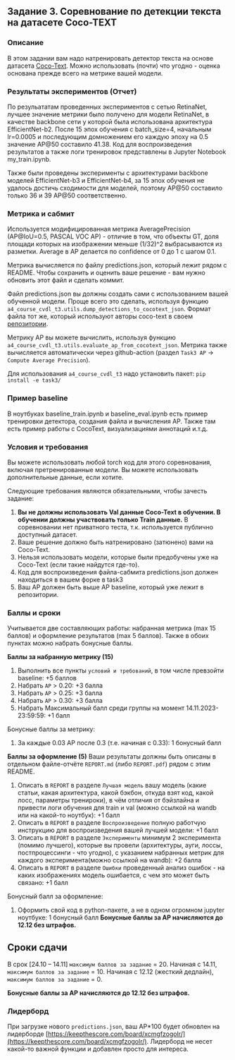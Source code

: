 ## Задание 3. Соревнование по детекции текста на датасете Coco-TEXT

### Описание
В этом задании вам надо натренировать детектор текста на основе датасета [Coco-Text](https://bgshih.github.io/cocotext/). Можно использовать (почти) что угодно - оценка основана прежде всего на метрике вашей модели.

### Результаты экспериментов (Отчет)

По резульататам проведенных экспериментов с сетью RetinaNet, лучшее значение метрики было получено для модели RetinaNet, в качестве backbone сети у которой была использована архитектура EfficientNet-b2. 
После 15 эпох обучения с batch_size=4, начальным lr=0.0005 и последующим домножением его каждую эпоху на 0.5 значение AP@50 составило 41.38. Код для воспроизведения результатов а также логи тренировок представлены в Jupyter Notebook my_train.ipynb.

Также были проведены эксперименты с архитектурами backbone моделей EfficientNet-b3 и EfficientNet-b4, за 15 эпох обучения не удалось достичь сходимости для моделей, поэтому AP@50 составило только 36 и 39 AP@50 соответственно.


### Метрика и сабмит
Используется модифицированная метрика AveragePrecision (AP@IoU=0.5, PASCAL VOC AP) - отличие в том, что объекты GT, доля площади которых на изображении меньше (1/32)^2 выбрасываются из разметки.
Average в AP делается по confidence от 0 до 1 с шагом 0.1.

Метрика вычисляется по файлу predictions.json, который лежит рядом с README. Чтобы сохранить и оценить ваше решение - вам нужно обновить этот файл и сделать коммит.

Файл predictions.json вы должны создать сами с использованием вашей обученной модели. Проще всего это сделать, используя функцию `a4_course_cvdl_t3.utils.dump_detections_to_cocotext_json`. Формат файла тот же, который используют авторы coco-text в своем [репозитории](https://github.com/andreasveit/coco-text).

Метрику AP вы можете вычислить, используя функцию  `a4_course_cvdl_t3.utils.evaluate_ap_from_cocotext_json`. Метрика также вычисляется автоматически через github-action (раздел `Task3 AP` -> `Compute Average Precision`).

Для использования `a4_course_cvdl_t3` надо установить пакет: `pip install -e task3/`

### Пример baseline
В ноутбуках baseline_train.ipynb и baseline_eval.ipynb есть пример тренировки детектора, создания файла и вычисления AP.
Также там есть пример работы с CocoText, визуализациями аннотаций и.т.д.

### Условия и требования
Вы можете использовать любой torch код для этого соревнования, включая претренированные модели.
Вы можете использовать дополнительные данные, если хотите.

Следующие требования являются обязательными, чтобы зачесть задание:
1. **Вы не должны использовать Val данные Coco-Text в обучении. В обучении должны участвовать только Train данные.** В соревновании нет приватного теста, т.к. используется публично доступный датасет.
1. Ваше решение должно быть натренировано (затюнено) вами на Coco-Text.
1. Нельзя использовать модели, которые были предобучены уже на Coco-Text (если такие найдутся где-то).
1. Код для воспроизведения файла-сабмита predictions.json должен находиться в вашем форке в task3
1. Ваш AP должен быть выше AP baseline, который уже лежит в репозитории.

### Баллы и сроки
Учитывается две составляющих работы: набранная метрика (max 15 баллов) и оформление результатов (max 5 баллов).
Также в обоих пунктах можно набрать бонусные баллы.

**Баллы за набранную метрику (15)**
1. Выполнить все пункты `условий и требований`, в том числе превзойти baseline: +5 баллов
1. Набрать `AP` > 0.20: +3 балла
1. Набрать `AP` > 0.25: +3 балла
1. Набрать `AP` > 0.30: +3 балла
1. Набрать Максимальный балл среди группы на момент 14.11.2023-23:59:59: +1 балл

Бонусные баллы за метрику:
1. За каждые 0.03 AP после 0.3 (т.е. начиная с 0.33): 1 бонусный балл

**Баллы за оформление (5)**
Ваши результаты должны быть описаны в отдельном файле-отчёте `REPORT.md` (либо `REPORT.pdf`) рядом с этим README.

1. Описать в `REPORT` в разделе `Лучшая модель` вашу модель (какие статьи, какая архитектура, какой бэкбон, откуда взят код, какой лосс, параметры тренироки), в чём отличия от бэйзлайна и привести логи обучения для train и val (можно ссылкой на wandb или на какой-то ноутбук): +1 балл
1. Описать в `REPORT` в разделе `Воспроизведение` полную работчую инструкцию для воспроизведения вашей лучшей модели: +1 балл
1. Описать в `REPORT` в разделе `Эксперименты` минимум 2 эксперимента (помимо лучшего), которые вы провели (архитектуры, ауги, лоссы, постпроцессинги - что угодно), с указанием набранных метрик для каждого эксперимента(можно ссылкой на wandb): +2 балла
1. Описать в `REPORT` в разделе `Ошибки` проведенный анализ ошибок - на каких изображениях модель ошибается, с чем это может быть связано: +1 балл

Бонусный балл за оформление:
1. Оформить свой код в python-пакете, а не в одном огромном jupyter ноутбуке: 1 бонусный балл
**Бонусные баллы за AP начисляются до 12.12 без штрафов.**

## Сроки сдачи
В срок [24.10 – 14.11] `максимум баллов за задание` = 20. Начиная с 14.11, `максимум баллов за задание` = 10. Начиная с 12.12 (жесткий дедлайн), `максимум баллов за задание` = 0.

**Бонусные баллы за AP начисляются до 12.12 без штрафов.**

### Лидерборд
При загрузке нового `predictions.json`, ваш AP\*100 будет обновлен на лидерборде [https://keepthescore.com/board/xcmgfzogolr/](https://keepthescore.com/board/xcmgfzogolr/).
Лидерборд не несет какой-то важной функции и добавлен просто для интереса.

